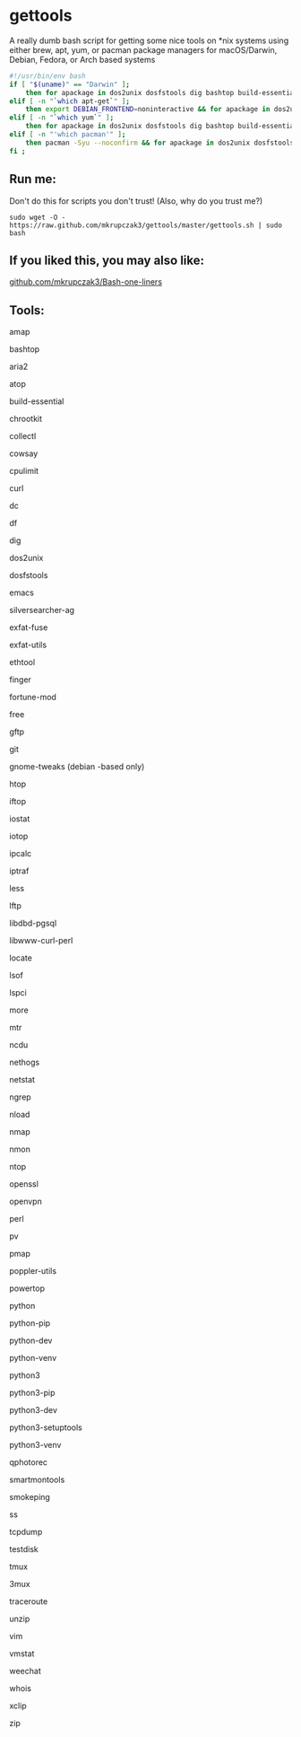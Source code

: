 # gettools
A really dumb bash script for getting some nice tools on *nix systems using either brew, apt, yum, or pacman package managers for macOS/Darwin, Debian, Fedora, or Arch based systems
```bash
#!/usr/bin/env bash
if [ "$(uname)" == "Darwin" ];
    then for apackage in dos2unix dosfstools dig bashtop build-essential checkinstall cmake pkg-config yasm python python-pip python-dev python-venv python3 python3-pip python3-dev python3-setuptools python3-venv unzip unrar zip rar aria2 gftp lftp finger whois nmap htop iftop iotop emacs silversearcher-ag weechat exfat-fuse exfat-utils cowsay fortune-mod dc  openssl openvpn vim git less more curl youtube-dl amap ntop poppler-utils xclip libdbd-pgsql perl pv libwww-curl-perl smartmontools testdisk qphotorec lspci vmstat lsof tcpdump netstat iostat iptraf nethogs nmon collectl atop powertop ethtool ngrep traceroute ss mtr df ncdu ipcalc pmap free cpulimit nload smokeping tmux 3mux chrootkit locate; do brew install $apackage; done;
elif [ -n "`which apt-get`" ];
    then export DEBIAN_FRONTEND=noninteractive && for apackage in dos2unix dosfstools dig bashtop build-essential checkinstall cmake pkg-config yasm python python-pip python-dev python-venv python3 python3-pip python3-dev python3-setuptools python3-venv gnome-tweaks unzip unrar zip rar aria2 gftp lftp finger whois nmap htop iftop iotop emacs silversearcher-ag weechat exfat-fuse exfat-utils cowsay fortune-mod dc openssl openvpn vim git less more curl youtube-dl amap ntop poppler-utils xclip libdbd-pgsql perl pv libwww-curl-perl smartmontools testdisk qphotorec lspci vmstat lsof tcpdump netstat iostat iptraf nethogs nmon collectl atop powertop ethtool ngrep traceroute ss mtr df ncdu ipcalc pmap free cpulimit nload smokeping tmux 3mux chrootkit locate; do apt-get -y install $apackage; done;
elif [ -n "`which yum`" ];
    then for apackage in dos2unix dosfstools dig bashtop build-essential checkinstall cmake pkg-config yasm python python-pip python-dev python-venv python3 python3-pip python3-dev python3-setuptools python3-venv unzip unrar zip rar aria2 gftp lftp finger whois nmap htop iftop iotop emacs silversearcher-ag weechat exfat-fuse exfat-utils cowsay fortune-mod dc  openssl openvpn vim git less more curl youtube-dl amap ntop poppler-utils xclip libdbd-pgsql perl pv libwww-curl-perl smartmontools testdisk qphotorec lspci vmstat lsof tcpdump netstat iostat iptraf nethogs nmon collectl atop powertop ethtool ngrep traceroute ss mtr df ncdu ipcalc pmap free cpulimit nload smokeping tmux 3mux chrootkit locate; do yum -y install $apackage; done;
elif [ -n "'which pacman'" ];
    then pacman -Syu --noconfirm && for apackage in dos2unix dosfstools dig bashtop build-essential checkinstall cmake pkg-config yasm python python-pip python-dev python-venv python3 python3-pip python3-dev python3-setuptools python3-venv unzip unrar zip rar aria2 gftp lftp finger whois nmap htop iftop iotop emacs silversearcher-ag weechat exfat-fuse exfat-utils cowsay fortune-mod dc  openssl openvpn vim git less more curl youtube-dl amap ntop poppler-utils xclip libdbd-pgsql perl pv libwww-curl-perl smartmontools testdisk qphotorec lspci vmstat lsof tcpdump netstat iostat iptraf nethogs nmon collectl atop powertop ethtool ngrep traceroute ss mtr df ncdu ipcalc pmap free cpulimit nload smokeping tmux 3mux chrootkit locate; do pacman -S --noconfirm $apackage; done;    
fi ;
```

## Run me:
Don't do this for scripts you don't trust! (Also, why do you trust me?)

    sudo wget -O - https://raw.github.com/mkrupczak3/gettools/master/gettools.sh | sudo bash

## If you liked this, you may also like:
[github.com/mkrupczak3/Bash-one-liners](https://github.com/mkrupczak3/Bash-one-liners)

## Tools:
amap

bashtop

aria2

atop

build-essential

chrootkit

collectl

cowsay

cpulimit

curl

dc

df

dig

dos2unix

dosfstools

emacs

silversearcher-ag

exfat-fuse 

exfat-utils

ethtool

finger

fortune-mod

free

gftp

git

gnome-tweaks (debian -based only)

htop

iftop

iostat

iotop

ipcalc

iptraf

less

lftp

libdbd-pgsql

libwww-curl-perl

locate

lsof

lspci

more

mtr

ncdu

nethogs

netstat

ngrep

nload

nmap

nmon

ntop

openssl

openvpn

perl

pv

pmap

poppler-utils

powertop

python

python-pip 

python-dev 

python-venv 

python3 

python3-pip 

python3-dev 

python3-setuptools 

python3-venv

qphotorec

smartmontools

smokeping

ss

tcpdump

testdisk 

tmux

3mux

traceroute

unzip

vim

vmstat

weechat

whois

xclip

zip
